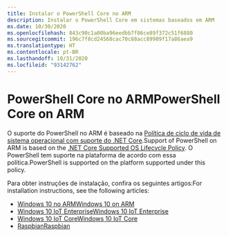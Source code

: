 ```yaml
---
title: Instalar o PowerShell Core no ARM
description: Instalar o PowerShell Core em sistemas baseados em ARM
ms.date: 10/30/2020
ms.openlocfilehash: 843c90c1a00ba96eedbb7f86ce89f372c51f6880
ms.sourcegitcommit: 196c7f8cd24560cac70c88acc89909f17a86aea9
ms.translationtype: HT
ms.contentlocale: pt-BR
ms.lasthandoff: 10/31/2020
ms.locfileid: "93142762"
---
```

# <a name="powershell-core-on-arm"></a><span data-ttu-id="96ab2-103">PowerShell Core no ARM</span><span class="sxs-lookup"><span data-stu-id="96ab2-103">PowerShell Core on ARM</span></span>

<span data-ttu-id="96ab2-104">O suporte do PowerShell no ARM é baseado na [Política de ciclo de vida de sistema operacional com suporte do .NET Core](https://github.com/dotnet/core/blob/master/release-notes/3.1/3.1-supported-os.md).</span><span class="sxs-lookup"><span data-stu-id="96ab2-104">Support of PowerShell on ARM is based on the [.NET Core Supported OS Lifecycle Policy](https://github.com/dotnet/core/blob/master/release-notes/3.1/3.1-supported-os.md).</span></span>
<span data-ttu-id="96ab2-105">O PowerShell tem suporte na plataforma de acordo com essa política.</span><span class="sxs-lookup"><span data-stu-id="96ab2-105">PowerShell is supported on the platform supported under this policy.</span></span>

<span data-ttu-id="96ab2-106">Para obter instruções de instalação, confira os seguintes artigos:</span><span class="sxs-lookup"><span data-stu-id="96ab2-106">For installation instructions, see the following articles:</span></span>

- [<span data-ttu-id="96ab2-107">Windows 10 no ARM</span><span class="sxs-lookup"><span data-stu-id="96ab2-107">Windows 10 on ARM</span></span>](installing-powershell-core-on-windows.md#installing-the-zip-package)
- [<span data-ttu-id="96ab2-108">Windows 10 IoT Enterprise</span><span class="sxs-lookup"><span data-stu-id="96ab2-108">Windows 10 IoT Enterprise</span></span>](installing-powershell-core-on-windows.md#deploying-on-windows-10-iot-enterprise)
- [<span data-ttu-id="96ab2-109">Windows 10 IoT Core</span><span class="sxs-lookup"><span data-stu-id="96ab2-109">Windows 10 IoT Core</span></span>](installing-powershell-core-on-windows.md#deploying-on-windows-10-iot-core)
- [<span data-ttu-id="96ab2-110">Raspbian</span><span class="sxs-lookup"><span data-stu-id="96ab2-110">Raspbian</span></span>](installing-powershell-core-on-linux.md#raspbian)
